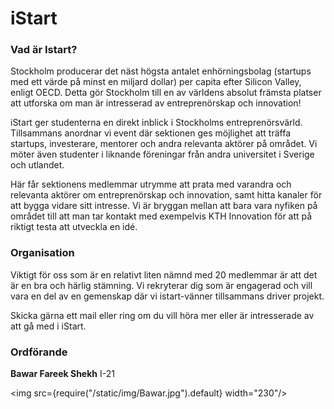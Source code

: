 # iStart

### Vad är Istart?

Stockholm producerar det näst högsta antalet enhörningsbolag (startups med ett värde på minst en miljard dollar) per capita efter Silicon Valley, enligt OECD. Detta gör Stockholm till en av världens absolut främsta platser att utforska om man är intresserad av entreprenörskap och innovation!

iStart ger studenterna en direkt inblick i Stockholms entreprenörsvärld. Tillsammans anordnar vi event där sektionen ges möjlighet att träffa startups, investerare, mentorer och andra relevanta aktörer på området. Vi möter även studenter i liknande föreningar från andra universitet i Sverige och utlandet.

Här får sektionens medlemmar utrymme att prata med varandra och relevanta aktörer om entreprenörskap och innovation, samt hitta kanaler för att bygga vidare sitt intresse. Vi är bryggan mellan att bara vara nyfiken på området till att man tar kontakt med exempelvis KTH Innovation för att på riktigt testa att utveckla en idé.

### Organisation

Viktigt för oss som är en relativt liten nämnd med 20 medlemmar är att det är en bra och härlig stämning. Vi rekryterar dig som är engagerad och vill vara en del av en gemenskap där vi istart-vänner tillsammans driver projekt.

Skicka gärna ett mail eller ring om du vill höra mer eller är intresserade av att gå med i iStart.

### Ordförande

__Bawar Fareek Shekh__ I-21

<img src={require("/static/img/Bawar.jpg").default} width="230"/>